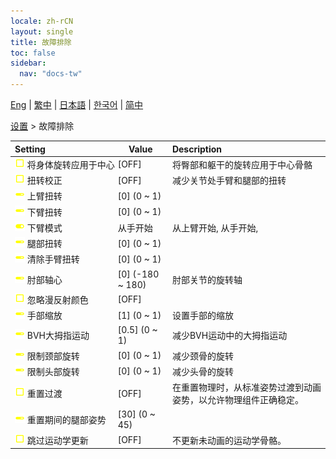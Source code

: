 ```yaml
---
locale: zh-rCN
layout: single
title: 故障排除
toc: false
sidebar:
  nav: "docs-tw"
---
```

[Eng](/dancexr/menu/2025.4/actor/troubleshooting) | [繁中](/tw/dancexr/menu/2025.4/actor/troubleshooting) | [日本語](/jp/dancexr/menu/2025.4/actor/troubleshooting) | [한국어](/kr/dancexr/menu/2025.4/actor/troubleshooting) | [简中](/zh/dancexr/menu/2025.4/actor/troubleshooting)

[设置](../menu#设置) > 故障排除



| Setting | Value | Description |
| :--- | --- | :--- |
|<nobr> ![check_off icon](/images/icon/ic_check_off.png)  将身体旋转应用于中心</nobr>| [OFF] | 将臀部和躯干的旋转应用于中心骨骼
|<nobr> ![check_off icon](/images/icon/ic_check_off.png)  扭转校正</nobr>| [OFF] | 减少关节处手臂和腿部的扭转
|<nobr> ![slider icon](/images/icon/ic_slider.png)  上臂扭转</nobr>| [0] (0 ~ 1) | 
|<nobr> ![slider icon](/images/icon/ic_slider.png)  下臂扭转</nobr>| [0] (0 ~ 1) | 
|<nobr> ![toggle_on icon](/images/icon/ic_toggle_on.png)  下臂模式</nobr>| 从手开始 | 从上臂开始, 从手开始, 
|<nobr> ![slider icon](/images/icon/ic_slider.png)  腿部扭转</nobr>| [0] (0 ~ 1) | 
|<nobr> ![slider icon](/images/icon/ic_slider.png)  清除手臂扭转</nobr>| [0] (0 ~ 1) | 
|<nobr> ![slider icon](/images/icon/ic_slider.png)  肘部轴心</nobr>| [0] (-180 ~ 180) | 肘部关节的旋转轴
|<nobr> ![check_off icon](/images/icon/ic_check_off.png)  忽略漫反射颜色</nobr>| [OFF] | 
|<nobr> ![slider icon](/images/icon/ic_slider.png)  手部缩放</nobr>| [1] (0 ~ 1) | 设置手部的缩放
|<nobr> ![slider icon](/images/icon/ic_slider.png)  BVH大拇指运动</nobr>| [0.5] (0 ~ 1) | 减少BVH运动中的大拇指运动
|<nobr> ![slider icon](/images/icon/ic_slider.png)  限制颈部旋转</nobr>| [0] (0 ~ 1) | 减少颈骨的旋转
|<nobr> ![slider icon](/images/icon/ic_slider.png)  限制头部旋转</nobr>| [0] (0 ~ 1) | 减少头骨的旋转
|<nobr> ![check_off icon](/images/icon/ic_check_off.png)  重置过渡</nobr>| [OFF] | 在重置物理时，从标准姿势过渡到动画姿势，以允许物理组件正确稳定。
|<nobr> ![slider icon](/images/icon/ic_slider.png)  重置期间的腿部姿势</nobr>| [30] (0 ~ 45) | 
|<nobr> ![check_off icon](/images/icon/ic_check_off.png)  跳过运动学更新</nobr>| [OFF] | 不更新未动画的运动学骨骼。
